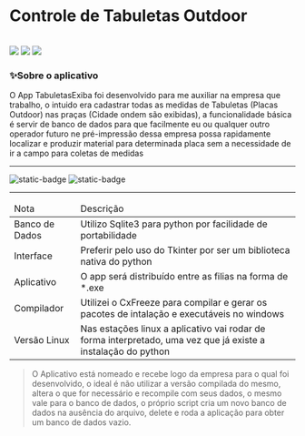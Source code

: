 # Controle de Tabuletas Outdoor

<div class="tecnologias" style="display: inline;"></br>
<img src="https://img.shields.io/badge/Python-FFD43B?style=for-the-badge&logo=python&logoColor=white">
<img src="https://img.shields.io/badge/Tkinter-Interface-gray?style=for-the-badge">
<img src="https://img.shields.io/badge/Python--3.12-blue?style=for-the-badge">
</div>

### ✨Sobre o aplicativo

O App TabuletasExiba foi desenvolvido para me auxiliar na empresa que trabalho, o intuido era cadastrar 
todas as medidas de Tabuletas (Placas Outdoor) nas praças (Cidade ondem são exibidas), a funcionalidade
básica é servir de banco de dados para que facilmente eu ou qualquer outro operador futuro ne pré-impressão
dessa empresa possa rapidamente localizar e produzir material para determinada placa sem a necessidade de ir
a campo para coletas de medidas

----

![static-badge](https://img.shields.io/badge/Versão--0.25-blue?style=for-the-badge)
![static-badge](https://img.shields.io/badge/Estável-blue?style=for-the-badge)

----

<table>
  <thead align="left">
    <tr>
      <td>Nota</td>
      <td>Descrição</td>
    </tr>
  </thead>
  <tbody>
    <tr>
      <td>Banco de Dados</td>
      <td>Utilizo Sqlite3 para python por facilidade de portabilidade</td>
    </tr>
    <tr>
      <td>Interface</td>
      <td>Preferir pelo uso do Tkinter por ser um biblioteca nativa do python</td>
    </tr>
    <tr>
      <td>Aplicativo</td>
      <td>O app será distribuído entre as filias na forma de *.exe</td>
    </tr>
    <tr>
      <td>Compilador</td>
      <td>Utilizei o CxFreeze para compilar e gerar os pacotes de intalação e executáveis no windows</td>
    </tr>
    <tr>
      <td>Versão Linux</td>
      <td>Nas estações linux a aplicativo vai rodar de forma interpretado, uma vez que já existe a instalação do python</td>
    </tr>
  </tbody>
    
</table>

> O Aplicativo está nomeado e recebe logo da empresa para o qual foi desenvolvido, 
> o ideal é não utilizar a versão compilada do mesmo, altera o que for necessário e
> recompile com seus dados, o mesmo vale para o banco de dados, o próprio script
> cria um novo banco de dados na ausência do arquivo, delete e roda a aplicação para
> obter um banco de dados vazio.





